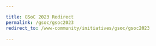 ```yaml
---

title: GSoC 2023 Redirect
permalink: /gsoc/gsoc2023
redirect_to: /www-community/initiatives/gsoc/gsoc2023

---
```

